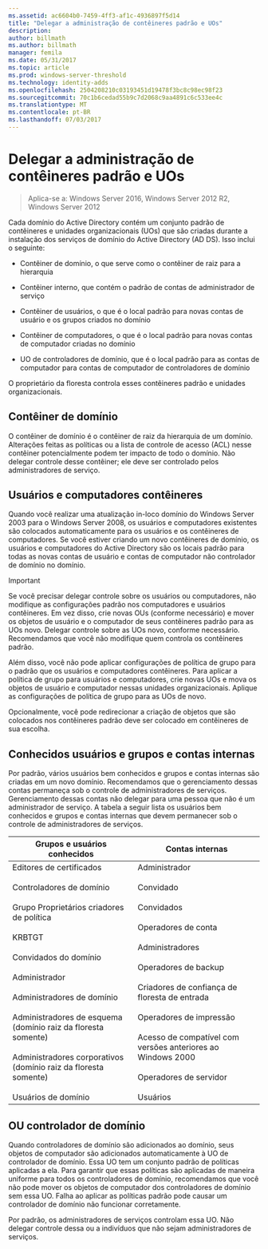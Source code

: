 ```yaml
---
ms.assetid: ac6604b0-7459-4ff3-af1c-4936897f5d14
title: "Delegar a administração de contêineres padrão e UOs"
description: 
author: billmath
ms.author: billmath
manager: femila
ms.date: 05/31/2017
ms.topic: article
ms.prod: windows-server-threshold
ms.technology: identity-adds
ms.openlocfilehash: 2504208210c03193451d19478f3bc8c98ec98f23
ms.sourcegitcommit: 70c1b6cedad55b9c7d2068c9aa4891c6c533ee4c
ms.translationtype: MT
ms.contentlocale: pt-BR
ms.lasthandoff: 07/03/2017
---
```

# <a name="delegating-administration-of-default-containers-and-ous"></a>Delegar a administração de contêineres padrão e UOs

>Aplica-se a: Windows Server 2016, Windows Server 2012 R2, Windows Server 2012

Cada domínio do Active Directory contém um conjunto padrão de contêineres e unidades organizacionais (UOs) que são criadas durante a instalação dos serviços de domínio do Active Directory (AD DS). Isso inclui o seguinte:  
  
-   Contêiner de domínio, o que serve como o contêiner de raiz para a hierarquia  
  
-   Contêiner interno, que contém o padrão de contas de administrador de serviço  
  
-   Contêiner de usuários, o que é o local padrão para novas contas de usuário e os grupos criados no domínio  
  
-   Contêiner de computadores, o que é o local padrão para novas contas de computador criadas no domínio  
  
-   UO de controladores de domínio, que é o local padrão para as contas de computador para contas de computador de controladores de domínio  
  
O proprietário da floresta controla esses contêineres padrão e unidades organizacionais.  
  
## <a name="domain-container"></a>Contêiner de domínio  
O contêiner de domínio é o contêiner de raiz da hierarquia de um domínio. Alterações feitas as políticas ou a lista de controle de acesso (ACL) nesse contêiner potencialmente podem ter impacto de todo o domínio. Não delegar controle desse contêiner; ele deve ser controlado pelos administradores de serviço.  
  
## <a name="users-and-computers-containers"></a>Usuários e computadores contêineres  
Quando você realizar uma atualização in-loco domínio do Windows Server 2003 para o Windows Server 2008, os usuários e computadores existentes são colocados automaticamente para os usuários e os contêineres de computadores. Se você estiver criando um novo contêineres de domínio, os usuários e computadores do Active Directory são os locais padrão para todas as novas contas de usuário e contas de computador não controlador de domínio no domínio.  
  
> [!IMPORTANT]  
> Se você precisar delegar controle sobre os usuários ou computadores, não modifique as configurações padrão nos computadores e usuários contêineres. Em vez disso, crie novas OUs (conforme necessário) e mover os objetos de usuário e o computador de seus contêineres padrão para as UOs novo. Delegar controle sobre as UOs novo, conforme necessário. Recomendamos que você não modifique quem controla os contêineres padrão.  
  
Além disso, você não pode aplicar configurações de política de grupo para o padrão que os usuários e computadores contêineres. Para aplicar a política de grupo para usuários e computadores, crie novas UOs e mova os objetos de usuário e computador nessas unidades organizacionais. Aplique as configurações de política de grupo para as UOs de novo.  
  
Opcionalmente, você pode redirecionar a criação de objetos que são colocados nos contêineres padrão deve ser colocado em contêineres de sua escolha.  
  
## <a name="well-known-users-and-groups-and-built-in-accounts"></a>Conhecidos usuários e grupos e contas internas  
Por padrão, vários usuários bem conhecidos e grupos e contas internas são criadas em um novo domínio. Recomendamos que o gerenciamento dessas contas permaneça sob o controle de administradores de serviços. Gerenciamento dessas contas não delegar para uma pessoa que não é um administrador de serviço. A tabela a seguir lista os usuários bem conhecidos e grupos e contas internas que devem permanecer sob o controle de administradores de serviços.  
  
|Grupos e usuários conhecidos|Contas internas|  
|--------------------------------|----------------------|  
|Editores de certificados<br /><br />Controladores de domínio<br /><br />Grupo Proprietários criadores de política<br /><br />KRBTGT<br /><br />Convidados do domínio<br /><br />Administrador<br /><br />Administradores de domínio<br /><br />Administradores de esquema (domínio raiz da floresta somente)<br /><br />Administradores corporativos (domínio raiz da floresta somente)<br /><br />Usuários de domínio|Administrador<br /><br />Convidado<br /><br />Convidados<br /><br />Operadores de conta<br /><br />Administradores<br /><br />Operadores de backup<br /><br />Criadores de confiança de floresta de entrada<br /><br />Operadores de impressão<br /><br />Acesso de compatível com versões anteriores ao Windows 2000<br /><br />Operadores de servidor<br /><br />Usuários|  
  
## <a name="domain-controller-ou"></a>OU controlador de domínio  
Quando controladores de domínio são adicionados ao domínio, seus objetos de computador são adicionados automaticamente à UO de controlador de domínio. Essa UO tem um conjunto padrão de políticas aplicadas a ela. Para garantir que essas políticas são aplicadas de maneira uniforme para todos os controladores de domínio, recomendamos que você não pode mover os objetos de computador dos controladores de domínio sem essa UO. Falha ao aplicar as políticas padrão pode causar um controlador de domínio não funcionar corretamente.  
  
Por padrão, os administradores de serviços controlam essa UO. Não delegar controle dessa ou a indivíduos que não sejam administradores de serviços.  
  


